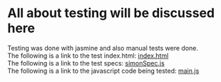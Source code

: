 # All about testing will be discussed here

Testing was done with jasmine and also manual tests were done.  
The following is a link to the test index.html: [index.html](./dev/Tests/index.html)  
The following is a link to the test specs: [simonSpec.js](./dev/Tests/spec/simonSpec.js)  
The following is a link to the javascript code being tested: [main.js](./dev/js/main.js)



